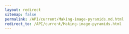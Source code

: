 ```yaml
---
layout: redirect
sitemap: false
permalink: /API/current/Making-image-pyramids.md.html
redirect_to: /API/current/Making-image-pyramids.html
---
```

